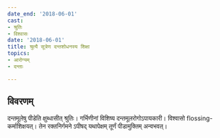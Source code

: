 ```yaml
---
date_end: '2018-06-01'
cast:
- श्रुतिः
- विश्वासः
date: '2018-06-01'
title: श्रुत्यै सूत्रेण दन्तशोधनस्य शिक्षा
topics:
- आरोग्यम्
- दन्ताः

---
```


## विवरणम्
दन्तमूलेषु पीडेति क्षुब्धासीत् श्रुतिः। गर्भिणीनां विशिष्य दन्तमूलरोगोऽपायकारी। विश्वासो flossing-कर्माशिक्षयत्। तेन रक्तनिर्गमने ऽपीषद् यथापेक्षम् तूर्णं पीडामुक्तिम् अन्वभवत्। 

